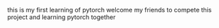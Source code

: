 this is my first learning of pytorch
welcome my friends to compete this project
and learning pytorch together